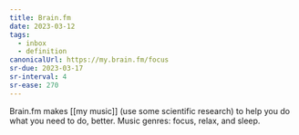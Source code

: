 ```yaml
---
title: Brain.fm
date: 2023-03-12
tags:
  - inbox
  - definition
canonicalUrl: https://my.brain.fm/focus
sr-due: 2023-03-17
sr-interval: 4
sr-ease: 270
---
```


Brain.fm makes [[my music]] (use some scientific research) to help
you do what you need to do, better. Music genres: focus, relax, and sleep.


